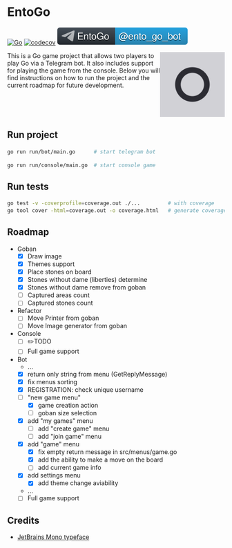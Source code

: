 # EntoGo

[![Go](https://github.com/parkhomenko-pp/go-telegram-bot/actions/workflows/go.yml/badge.svg?branch=master)](https://github.com/parkhomenko-pp/go-telegram-bot/actions/workflows/go.yml?query=branch:master)
[![codecov](https://codecov.io/github/parkhomenko-pp/ento-go/graph/badge.svg?token=XRDZ7Q1XRC)](https://codecov.io/github/parkhomenko-pp/ento-go)
[![Telegram Bot](.github/preview/tg-badge.svg)](https://t.me/ento_go_bot)

<img src=".github/preview/icon.png" align="right" width=150 height=150/>

This is a Go game project that allows two players to play Go via a Telegram bot. It also includes support for playing the game from the console. Below you will find instructions on how to run the project and the current roadmap for future development.

<br><br><br>

## Run project

```sh
go run run/bot/main.go      # start telegram bot
```

```sh
go run run/console/main.go  # start console game
```

## Run tests
```sh
go test -v -coverprofile=coverage.out ./...         # with coverage
go tool cover -html=coverage.out -o coverage.html   # generate coverage report
```

## Roadmap
- Goban
  - [x] Draw image
  - [x] Themes support
  - [x] Place stones on board
  - [x] Stones without dame (liberties) determine
  - [x] Stones without dame remove from goban
  - [ ] Captured areas count
  - [ ] Captured stones count
- Refactor
  - [ ] Move Printer from goban
  - [ ] Move Image generator from goban
- Console
  - [ ] ✏️TODO
  - [ ] Full game support
- Bot
  - ...
  - [x] return only string from menu (GetReplyMessage)
  - [x] fix menus sorting
  - [x] REGISTRATION: check unique username
  - [ ] "new game menu"
    - [x] game creation action
    - [ ] goban size selection
  - [x] add "my games" menu
    - [ ] add "create game" menu
    - [ ] add "join game" menu
  - [x] add "game" menu
    - [x] fix empty return message in src/menus/game.go
    - [x] add the ability to make a move on the board
    - [ ] add current game info
  - [x] add settings menu
    - [x] add theme change aviability
  - ...
  - [ ] Full game support

## Credits
- [JetBrains Mono typeface](https://www.jetbrains.com/lp/mono/)